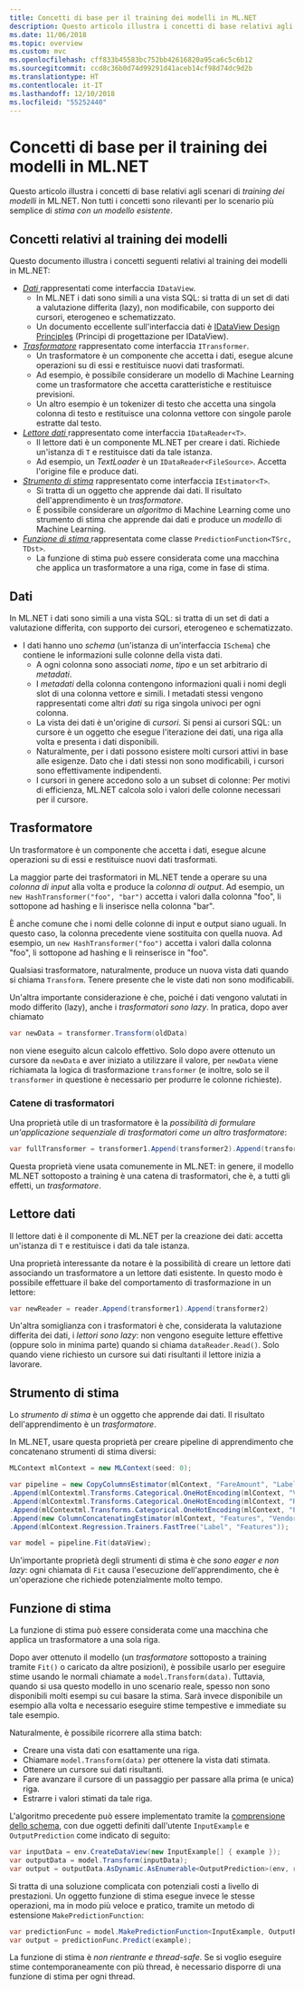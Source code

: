 ```yaml
---
title: Concetti di base per il training dei modelli in ML.NET
description: Questo articolo illustra i concetti di base relativi agli scenari di *training dei modelli* in ML.NET. Non tutti i concetti sono rilevanti per lo scenario più semplice di *stima con un modello esistente*.
ms.date: 11/06/2018
ms.topic: overview
ms.custom: mvc
ms.openlocfilehash: cff833b45583bc752bb42616820a95ca6c5c6b12
ms.sourcegitcommit: ccd8c36b0d74d99291d41aceb14cf98d74dc9d2b
ms.translationtype: HT
ms.contentlocale: it-IT
ms.lasthandoff: 12/10/2018
ms.locfileid: "55252440"
---
```

# <a name="basic-concepts-for-model-training-in-mlnet"></a>Concetti di base per il training dei modelli in ML.NET

Questo articolo illustra i concetti di base relativi agli scenari di *training dei modelli* in ML.NET. Non tutti i concetti sono rilevanti per lo scenario più semplice di *stima con un modello esistente*.

## <a name="model-training-concepts"></a>Concetti relativi al training dei modelli

Questo documento illustra i concetti seguenti relativi al training dei modelli in ML.NET:

- [*Dati* ](#data) rappresentati come interfaccia `IDataView`.
  - In ML.NET i dati sono simili a una vista SQL: si tratta di un set di dati a valutazione differita (lazy), non modificabile, con supporto dei cursori, eterogeneo e schematizzato. 
  - Un documento eccellente sull'interfaccia dati è [IDataView Design Principles](https://github.com/dotnet/machinelearning/blob/master/docs/code/IDataViewDesignPrinciples.md) (Principi di progettazione per IDataView).
- [*Trasformatore*](#transformer) rappresentato come interfaccia `ITransformer`.
  - Un trasformatore è un componente che accetta i dati, esegue alcune operazioni su di essi e restituisce nuovi dati trasformati.
  - Ad esempio, è possibile considerare un modello di Machine Learning come un trasformatore che accetta caratteristiche e restituisce previsioni.
  - Un altro esempio è un tokenizer di testo che accetta una singola colonna di testo e restituisce una colonna vettore con singole parole estratte dal testo.
- [*Lettore dati* ](#data-reader) rappresentato come interfaccia `IDataReader<T>`.
  - Il lettore dati è un componente ML.NET per creare i dati. Richiede un'istanza di `T` e restituisce dati da tale istanza. 
  - Ad esempio, un *TextLoader* è un `IDataReader<FileSource>`. Accetta l'origine file e produce dati. 
- [*Strumento di stima*](#estimator) rappresentato come interfaccia `IEstimator<T>`.
  - Si tratta di un oggetto che apprende dai dati. Il risultato dell'apprendimento è un *trasformatore*.
  - È possibile considerare un *algoritmo* di Machine Learning come uno strumento di stima che apprende dai dati e produce un *modello* di Machine Learning.
- [*Funzione di stima* ](#prediction-function) rappresentata come classe `PredictionFunction<TSrc, TDst>`.
  - La funzione di stima può essere considerata come una macchina che applica un trasformatore a una riga, come in fase di stima.

## <a name="data"></a>Dati

In ML.NET i dati sono simili a una vista SQL: si tratta di un set di dati a valutazione differita, con supporto dei cursori, eterogeneo e schematizzato.

- I dati hanno uno *schema* (un'istanza di un'interfaccia `ISchema`) che contiene le informazioni sulle colonne della vista dati.
  - A ogni colonna sono associati *nome*, *tipo* e un set arbitrario di *metadati*.
  - I *metadati* della colonna contengono informazioni quali i nomi degli slot di una colonna vettore e simili. I metadati stessi vengono rappresentati come altri *dati* su riga singola univoci per ogni colonna.
  - La vista dei dati è un'origine di *cursori*. Si pensi ai cursori SQL: un cursore è un oggetto che esegue l'iterazione dei dati, una riga alla volta e presenta i dati disponibili.
  - Naturalmente, per i dati possono esistere molti cursori attivi in base alle esigenze. Dato che i dati stessi non sono modificabili, i cursori sono effettivamente indipendenti.
  - I cursori in genere accedono solo a un subset di colonne: Per motivi di efficienza, ML.NET calcola solo i valori delle colonne necessari per il cursore.

## <a name="transformer"></a>Trasformatore

Un trasformatore è un componente che accetta i dati, esegue alcune operazioni su di essi e restituisce nuovi dati trasformati.

La maggior parte dei trasformatori in ML.NET tende a operare su una *colonna di input* alla volta e produce la *colonna di output*. Ad esempio, un `new HashTransformer("foo", "bar")` accetta i valori dalla colonna "foo", li sottopone ad hashing e li inserisce nella colonna "bar". 

È anche comune che i nomi delle colonne di input e output siano uguali. In questo caso, la colonna precedente viene sostituita con quella nuova. Ad esempio, un `new HashTransformer("foo")` accetta i valori dalla colonna "foo", li sottopone ad hashing e li reinserisce in "foo". 

Qualsiasi trasformatore, naturalmente, produce un nuova vista dati quando si chiama `Transform`. Tenere presente che le viste dati non sono modificabili.

Un'altra importante considerazione è che, poiché i dati vengono valutati in modo differito (lazy), anche i *trasformatori sono lazy*. In pratica, dopo aver chiamato

```csharp
var newData = transformer.Transform(oldData)
```

non viene eseguito alcun calcolo effettivo. Solo dopo avere ottenuto un cursore da `newData` e aver iniziato a utilizzare il valore, per `newData` viene richiamata la logica di trasformazione `transformer` (e inoltre, solo se il `transformer` in questione è necessario per produrre le colonne richieste).

### <a name="transformer-chains"></a>Catene di trasformatori

Una proprietà utile di un trasformatore è la *possibilità di formulare un'applicazione sequenziale di trasformatori come un altro trasformatore*:

```csharp
var fullTransformer = transformer1.Append(transformer2).Append(transformer3);
```

Questa proprietà viene usata comunemente in ML.NET: in genere, il modello ML.NET sottoposto a training è una catena di trasformatori, che è, a tutti gli effetti, un *trasformatore*. 

## <a name="data-reader"></a>Lettore dati

Il lettore dati è il componente di ML.NET per la creazione dei dati: accetta un'istanza di `T` e restituisce i dati da tale istanza.

Una proprietà interessante da notare è la possibilità di creare un lettore dati associando un trasformatore a un lettore dati esistente. In questo modo è possibile effettuare il bake del comportamento di trasformazione in un lettore:

```c#
var newReader = reader.Append(transformer1).Append(transformer2)
```

Un'altra somiglianza con i trasformatori è che, considerata la valutazione differita dei dati, i *lettori sono lazy*: non vengono eseguite letture effettive (oppure solo in minima parte) quando si chiama `dataReader.Read()`. Solo quando viene richiesto un cursore sui dati risultanti il lettore inizia a lavorare.

## <a name="estimator"></a>Strumento di stima

Lo *strumento di stima* è un oggetto che apprende dai dati. Il risultato dell'apprendimento è un *trasformatore*.

In ML.NET, usare questa proprietà per creare pipeline di apprendimento che concatenano strumenti di stima diversi:

```csharp
MLContext mlContext = new MLContext(seed: 0);

var pipeline = new CopyColumnsEstimator(mlContext, "FareAmount", "Label")
.Append(mlContextml.Transforms.Categorical.OneHotEncoding(mlContext, "VendorId"))
.Append(mlContextml.Transforms.Categorical.OneHotEncoding(mlContext, "RateCode"))
.Append(mlContextml.Transforms.Categorical.OneHotEncoding(mlContext, "PaymentType"))
.Append(new ColumnConcatenatingEstimator(mlContext, "Features", "VendorId", "RateCode", "PassengerCount", "TripTime", "TripDistance", "PaymentType"))
.Append(mlContext.Regression.Trainers.FastTree("Label", "Features"));

var model = pipeline.Fit(dataView);
```

Un'importante proprietà degli strumenti di stima è che *sono eager e non lazy*: ogni chiamata di `Fit` causa l'esecuzione dell'apprendimento, che è un'operazione che richiede potenzialmente molto tempo.

## <a name="prediction-function"></a>Funzione di stima

La funzione di stima può essere considerata come una macchina che applica un trasformatore a una sola riga.

Dopo aver ottenuto il modello (un *trasformatore* sottoposto a training tramite `Fit()` o caricato da altre posizioni), è possibile usarlo per eseguire stime usando le normali chiamate a `model.Transform(data)`. Tuttavia, quando si usa questo modello in uno scenario reale, spesso non sono disponibili molti esempi su cui basare la stima. Sarà invece disponibile un esempio alla volta e necessario eseguire stime tempestive e immediate su tale esempio.

Naturalmente, è possibile ricorrere alla stima batch:

- Creare una vista dati con esattamente una riga.
- Chiamare `model.Transform(data)` per ottenere la vista dati stimata.
- Ottenere un cursore sui dati risultanti.
- Fare avanzare il cursore di un passaggio per passare alla prima (e unica) riga.
- Estrarre i valori stimati da tale riga.

L'algoritmo precedente può essere implementato tramite la [comprensione dello schema](https://github.com/dotnet/machinelearning/blob/master/docs/code/SchemaComprehension.md), con due oggetti definiti dall'utente `InputExample` e `OutputPrediction` come indicato di seguito:

```c#
var inputData = env.CreateDataView(new InputExample[] { example });
var outputData = model.Transform(inputData);
var output = outputData.AsDynamic.AsEnumerable<OutputPrediction>(env, reuseRowObject: false).Single();
```

Si tratta di una soluzione complicata con potenziali costi a livello di prestazioni. Un oggetto funzione di stima esegue invece le stesse operazioni, ma in modo più veloce e pratico, tramite un metodo di estensione `MakePredictionFunction`:

```c#
var predictionFunc = model.MakePredictionFunction<InputExample, OutputPrediction>(env);
var output = predictionFunc.Predict(example);
```

La funzione di stima è *non rientrante e thread-safe*. Se si voglio eseguire stime contemporaneamente con più thread, è necessario disporre di una funzione di stima per ogni thread.
